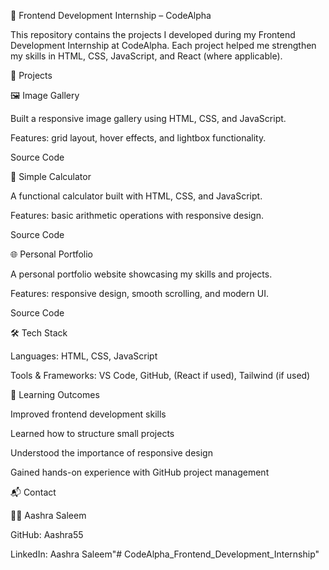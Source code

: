 🚀 Frontend Development Internship – CodeAlpha

This repository contains the projects I developed during my Frontend Development Internship at CodeAlpha. Each project helped me strengthen my skills in HTML, CSS, JavaScript, and React (where applicable).

📂 Projects

🖼️ Image Gallery

Built a responsive image gallery using HTML, CSS, and JavaScript.

Features: grid layout, hover effects, and lightbox functionality.

Source Code

🧮 Simple Calculator

A functional calculator built with HTML, CSS, and JavaScript.

Features: basic arithmetic operations with responsive design.

Source Code

🌐 Personal Portfolio

A personal portfolio website showcasing my skills and projects.

Features: responsive design, smooth scrolling, and modern UI.

Source Code

🛠️ Tech Stack

Languages: HTML, CSS, JavaScript

Tools & Frameworks: VS Code, GitHub, (React if used), Tailwind (if used)

📖 Learning Outcomes

Improved frontend development skills

Learned how to structure small projects

Understood the importance of responsive design

Gained hands-on experience with GitHub project management

📬 Contact

👩‍💻 Aashra Saleem

GitHub: Aashra55

LinkedIn: Aashra Saleem"# CodeAlpha_Frontend_Development_Internship" 

